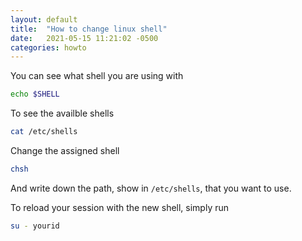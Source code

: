 ```yaml
---
layout: default
title:  "How to change linux shell"
date:   2021-05-15 11:21:02 -0500
categories: howto
---
```


You can see what shell you are using with

```bash
echo $SHELL
```

To see the availble shells

```bash
cat /etc/shells
```

Change the assigned shell

```bash
chsh
```

And write down the path, show in `/etc/shells`, that you want to use.

To reload your session with the new shell, simply run

```bash
su - yourid
```

